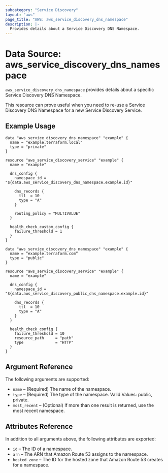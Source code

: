 ```yaml
---
subcategory: "Service Discovery"
layout: "aws"
page_title: "AWS: aws_service_discovery_dns_namespace"
description: |-
  Provides details about a Service Discovery DNS Namespace.
---
```


# Data Source: aws_service_discovery_dns_namespace

`aws_service_discovery_dns_namespace` provides details about a specific Service Discovery DNS Namespace.

This resource can prove useful when you need to re-use a Service Discovery DNS Namespace for a new Service Discovery Service. 

## Example Usage

```hcl
data "aws_service_discovery_dns_namespace" "example" {
  name = "example.terraform.local"
  type = "private"
}

resource "aws_service_discovery_service" "example" {
  name = "example"

  dns_config {
    namespace_id = "${data.aws_service_discovery_dns_namespace.example.id}"

    dns_records {
      ttl  = 10
      type = "A"
    }

    routing_policy = "MULTIVALUE"
  }

  health_check_custom_config {
    failure_threshold = 1
  }
}
```

```hcl
data "aws_service_discovery_dns_namespace" "example" {
  name = "example.terraform.com"
  type = "public"
}

resource "aws_service_discovery_service" "example" {
  name = "example"

  dns_config {
    namespace_id = "${data.aws_service_discovery_public_dns_namespace.example.id}"

    dns_records {
      ttl  = 10
      type = "A"
    }
  }

  health_check_config {
    failure_threshold = 10
    resource_path     = "path"
    type              = "HTTP"
  }
}
```

## Argument Reference

The following arguments are supported:

* `name` – (Required) The name of the namespace.
* `type` – (Required) The type of the namespace. Valid Values: public, private.
* `most_recent` – (Optional) If more than one result is returned, use the most recent namespace.

## Attributes Reference

In addition to all arguments above, the following attributes are exported:

* `id` – The ID of a namespace.
* `arn` – The ARN that Amazon Route 53 assigns to the namespace.
* `hosted_zone` – The ID for the hosted zone that Amazon Route 53 creates for a namespace.
